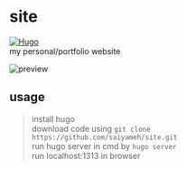 # site

[![Hugo](https://img.shields.io/chocolatey/v/hugo?label=Built%20with%20Hugo)](https://gohugo.io/)\
my personal/portfolio website

![preview](https://user-images.githubusercontent.com/89779009/186973973-610e459c-4af6-4865-a16d-bdc39461ec27.gif)

## usage
> install hugo\
> download code using ```git clone https://github.com/saiyameh/site.git```\
> run hugo server in cmd by ```hugo server```\
> run localhost:1313 in browser

